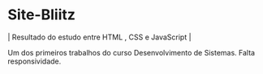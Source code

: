 # Site-Bliitz
| Resultado do estudo entre HTML , CSS e JavaScript |

Um dos primeiros trabalhos do curso Desenvolvimento de Sistemas. Falta responsividade.
